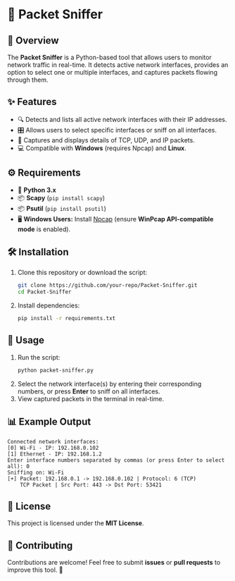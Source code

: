 # 📡 Packet Sniffer

## 📖 Overview
The **Packet Sniffer** is a Python-based tool that allows users to monitor network traffic in real-time. It detects active network interfaces, provides an option to select one or multiple interfaces, and captures packets flowing through them.

## ✨ Features
- 🔍 Detects and lists all active network interfaces with their IP addresses.
- 🎛️ Allows users to select specific interfaces or sniff on all interfaces.
- 📡 Captures and displays details of TCP, UDP, and IP packets.
- 💻 Compatible with **Windows** (requires Npcap) and **Linux**.

## ⚙️ Requirements
- 🐍 **Python 3.x**
- 📦 **Scapy** (`pip install scapy`)
- 📦 **Psutil** (`pip install psutil`)
- 🖥️ **Windows Users:** Install [Npcap](https://nmap.org/npcap/) (ensure **WinPcap API-compatible mode** is enabled).

## 🛠️ Installation
1. Clone this repository or download the script:
   ```sh
   git clone https://github.com/your-repo/Packet-Sniffer.git
   cd Packet-Sniffer
   ```
2. Install dependencies:
   ```sh
   pip install -r requirements.txt
   ```

## 🚀 Usage
1. Run the script:
   ```sh
   python packet-sniffer.py
   ```
2. Select the network interface(s) by entering their corresponding numbers, or press **Enter** to sniff on all interfaces.
3. View captured packets in the terminal in real-time.

## 📊 Example Output
```
Connected network interfaces:
[0] Wi-Fi - IP: 192.168.0.102
[1] Ethernet - IP: 192.168.1.2
Enter interface numbers separated by commas (or press Enter to select all): 0
Sniffing on: Wi-Fi
[+] Packet: 192.168.0.1 -> 192.168.0.102 | Protocol: 6 (TCP)
    TCP Packet | Src Port: 443 -> Dst Port: 53421
```

## 📜 License
This project is licensed under the **MIT License**.

## 🤝 Contributing
Contributions are welcome! Feel free to submit **issues** or **pull requests** to improve this tool. 🚀

